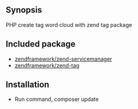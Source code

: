 ## Synopsis
PHP create tag word cloud with zend tag package

## Included package
- [zendframework/zend-servicemanager](https://github.com/zendframework/zend-servicemanager)
- [zendframework/zend-tag](https://github.com/zendframework/zend-tag)

## Installation
- Run command, composer update

